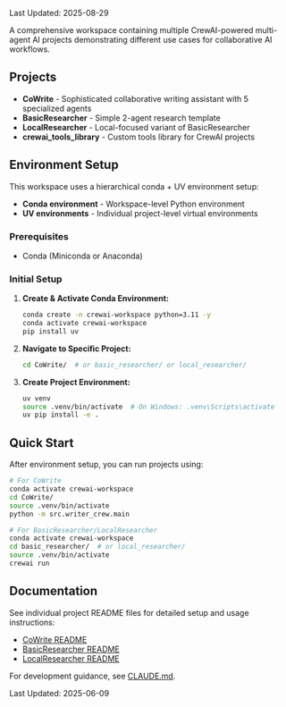 Last Updated: 2025-08-29

A comprehensive workspace containing multiple CrewAI-powered multi-agent AI projects demonstrating different use cases for collaborative AI workflows.

## Projects

- **CoWrite** - Sophisticated collaborative writing assistant with 5 specialized agents
- **BasicResearcher** - Simple 2-agent research template  
- **LocalResearcher** - Local-focused variant of BasicResearcher
- **crewai_tools_library** - Custom tools library for CrewAI projects

## Environment Setup

This workspace uses a hierarchical conda + UV environment setup:
- **Conda environment** - Workspace-level Python environment
- **UV environments** - Individual project-level virtual environments

### Prerequisites
- Conda (Miniconda or Anaconda)

### Initial Setup

1. **Create & Activate Conda Environment:**
   ```bash
   conda create -n crewai-workspace python=3.11 -y
   conda activate crewai-workspace
   pip install uv
   ```

2. **Navigate to Specific Project:**
   ```bash
   cd CoWrite/  # or basic_researcher/ or local_researcher/
   ```

3. **Create Project Environment:**
   ```bash
   uv venv
   source .venv/bin/activate  # On Windows: .venv\Scripts\activate
   uv pip install -e .
   ```

## Quick Start

After environment setup, you can run projects using:

```bash
# For CoWrite
conda activate crewai-workspace
cd CoWrite/
source .venv/bin/activate
python -m src.writer_crew.main

# For BasicResearcher/LocalResearcher  
conda activate crewai-workspace
cd basic_researcher/  # or local_researcher/
source .venv/bin/activate
crewai run
```

## Documentation

See individual project README files for detailed setup and usage instructions:
- [CoWrite README](./CoWrite/README.md)
- [BasicResearcher README](./basic_researcher/README.md)
- [LocalResearcher README](./local_researcher/README.md)

For development guidance, see [CLAUDE.md](./CLAUDE.md).

Last Updated: 2025-06-09